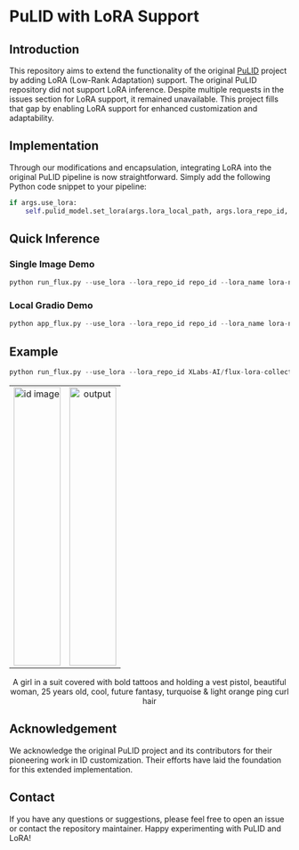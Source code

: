 # PuLID with LoRA Support

## Introduction

This repository aims to extend the functionality of the original [PuLID](https://github.com/ToTheBeginning/PuLID) project by adding LoRA (Low-Rank Adaptation) support. The original PuLID repository did not support LoRA inference. Despite multiple requests in the issues section for LoRA support, it remained unavailable. This project fills that gap by enabling LoRA support for enhanced customization and adaptability.

## Implementation

Through our modifications and encapsulation, integrating LoRA into the original PuLID pipeline is now straightforward. Simply add the following Python code snippet to your pipeline:
```python
if args.use_lora:
    self.pulid_model.set_lora(args.lora_local_path, args.lora_repo_id, args.lora_name, args.lora_weight)
```

## Quick Inference

### Single Image Demo
```python
python run_flux.py --use_lora --lora_repo_id repo_id --lora_name lora-name.safetensors
```

### Local Gradio Demo
```python
python app_flux.py --use_lora --lora_repo_id repo_id --lora_name lora-name.safetensors
```

## Example
```python
python run_flux.py --use_lora --lora_repo_id XLabs-AI/flux-lora-collection --lora_name realism_lora.safetensors  
```

<table style="width: 100%; border-collapse: collapse;">
  <tr>
    <td style="width: 50%; text-align: center; vertical-align: top;">
      <img src="example_inputs/liuyifei.png" style="width: 100%; height: 500px; object-fit: contain;" alt="id image">
    </td>
    <td style="width: 50%; text-align: center; vertical-align: top;">
      <img src="examples/liuyifei_example.png" style="width: 100%; height: 500px; object-fit: contain;" alt="output">
    </td>
  </tr>
</table>

<p style="text-align: center; margin-top: 10px;">
  A girl in a suit covered with bold tattoos and holding a vest pistol, beautiful woman, 25 years old, cool, future fantasy, turquoise & light orange ping curl hair
</p>

## Acknowledgement
We acknowledge the original PuLID project and its contributors for their pioneering work in ID customization. Their efforts have laid the foundation for this extended implementation.
## Contact
If you have any questions or suggestions, please feel free to open an issue or contact the repository maintainer.
Happy experimenting with PuLID and LoRA!
